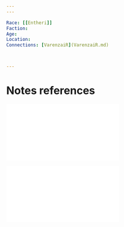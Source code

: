 ```yaml
---
---

Race: [[Entheri]]
Faction:
Age:
Location:
Connections: [VarenzaiR](VarenzaiR.md)



---
```

# Notes references

![Elyra_Scry](Insights/Elyra_Scry.md)

![Peyote_mechanus](Insights/Peyote_mechanus.md)

